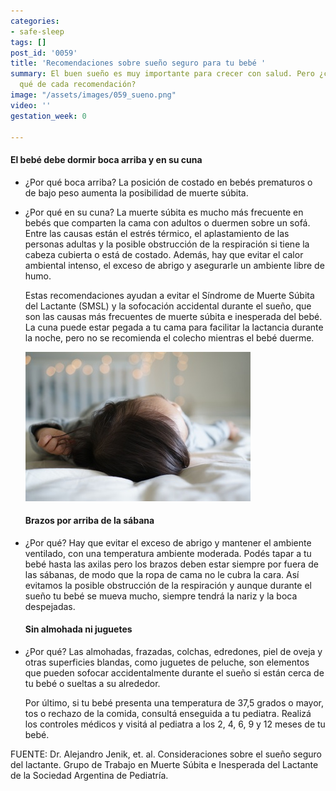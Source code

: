 ```yaml
---
categories:
- safe-sleep
tags: []
post_id: '0059'
title: 'Recomendaciones sobre sueño seguro para tu bebé '
summary: El buen sueño es muy importante para crecer con salud. Pero ¿cuál es el por
  qué de cada recomendación?
image: "/assets/images/059_sueno.png"
video: ''
gestation_week: 0

---
```

#### El bebé debe dormir boca arriba y en su cuna

* ¿Por qué boca arriba? La posición de costado en bebés prematuros o de bajo peso aumenta la posibilidad de muerte súbita. 
* ¿Por qué en su cuna? La muerte súbita es mucho más frecuente en bebés que comparten la cama con adultos o duermen sobre un sofá. Entre las causas están el estrés térmico, el aplastamiento de las personas adultas y la posible obstrucción de la respiración si tiene la cabeza cubierta o está de costado. Además, hay que evitar el calor ambiental intenso, el exceso de abrigo y asegurarle un ambiente libre de humo.

  Estas recomendaciones ayudan a evitar el Síndrome de Muerte Súbita del Lactante (SMSL) y la sofocación accidental durante el sueño, que son las causas más frecuentes de muerte súbita e inesperada del bebé. La cuna puede estar pegada a tu cama para facilitar la lactancia durante la noche, pero no se recomienda el colecho mientras el bebé duerme.

  ![](/assets/images/hand-person-people-girl-hair-white-812825-pxhere-com.jpg)

  #### Brazos por arriba de la sábana


* ¿Por qué? Hay que evitar el exceso de abrigo y mantener el ambiente ventilado, con una temperatura ambiente moderada. Podés tapar a tu bebé hasta las axilas pero los brazos deben estar siempre por fuera de las sábanas, de modo que la ropa de cama no le cubra la cara. Así evitamos la posible obstrucción de la respiración y aunque durante el sueño tu bebé se mueva mucho, siempre tendrá la nariz y la boca despejadas.

  #### Sin almohada ni juguetes


* ¿Por qué? Las almohadas, frazadas, colchas, edredones, piel de oveja y otras superficies blandas, como juguetes de peluche, son elementos que pueden sofocar accidentalmente durante el sueño si están cerca de tu bebé o sueltas a su alrededor.

     
  Por último, si tu bebé presenta una temperatura de 37,5 grados o mayor, tos o rechazo de la comida, consultá enseguida a tu pediatra. Realizá los controles médicos y visitá al pediatra a los 2, 4, 6, 9 y 12 meses de tu bebé.

FUENTE: Dr. Alejandro Jenik, et. al. Consideraciones sobre el sueño seguro del lactante. Grupo de Trabajo en Muerte Súbita e Inesperada del Lactante de la Sociedad Argentina de Pediatría.